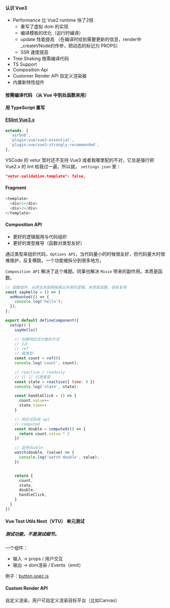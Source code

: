 #### 认识 Vue3
- Performance 比 Vue2 runtime 快了2倍
  - 重写了虚拟 dom 的实现
  - 编译模板的优化（运行时编译）
  - update 性能提高 （在编译时给到需要更新的信息，render中_createVNode的传参，把动态的标记为 PROPS）
  - SSR 速度提高
- Tree Shaking 按需编译代码
- TS Support
- Composition Api
- Customer Render API 自定义渲染器
- 内置新特性组件

#### 按需编译代码 （从 Vue 中到处函数来用）

#### 用  TypeScript 重写

#### [ESlint Vue3.x](https://eslint.vuejs.org/rules)

```js
extends: [
  'airbnb',
  'plugin:vue/vue3-essential',
  'plugin:vue/vue3-strongly-recommended',
],
```

VSCode 的 vetur 暂时还不支持 Vue3 或者我哪里配的不对，它总是强行把 Vue2.x 的 lint 给我过一遍，所以就，
`settings.json` 里：

```json
"vetur.validation.template": false,
```

#### Fragment
```js
<template>
  <div>1</div>
  <div>2</div>
</template>
```

#### Composition API
- 更好的逻辑服用与代码组织
- 更好的类型推导（函数对类型友好）

通过类型来组织代码，`Options API`，当代码量小的时候很友好，但代码量大时很难维护，反复横跳，一个功能被拆分到很多地方。

`Composition API` 解决了这个难题。同事也解决 `Mixin` 带来的副作用。本质是函数。

```js
// 函数组件，从原生命周期抽离出共用的逻辑，本质是函数，容易复用
const sayHello = () => {
  onMounted(() => {
    console.log('hello');
  });
};

export default defineComponent({
  setup() {
    sayHello()

    // 创建响应式对象的方式
    // 3点
    // ref
    // 值类型
    const count = ref(0)
    console.log('count', count);

    // reactive / readonly
    // {} [] 引用类型
    const state = reactive({ time: 0 })
    console.log('state', state);

    const handleClick = () => {
      count.value++
      state.time++
    }

    // 响应式系统 api
    // computed
    const double = computed(() => {
      return count.value * 2
    })

    // 监听double
    watch(double, (value) => {
      console.log('watch double', value);
    })


    return {
      count,
      state,
      double,
      handleClick,
    }
  }
})
```

#### Vue Test Utils Next（VTU） 单元测试
##### 测试功能，不是测试细节。
一个组件：
- 输入 -> props / 用户交互
- 输出 -> dom渲染 / Events（emit）

例子：[button.spec.js](playground/Vue3.0/__tests__/button.spec.js)



#### Custom Render API
自定义渲染，用户可自定义渲染目标平台（比如Canvas）
